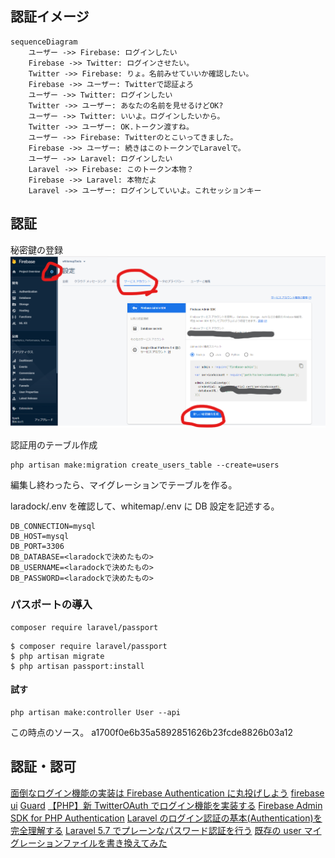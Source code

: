 ## 認証イメージ

```mermaid
sequenceDiagram
    ユーザー ->> Firebase: ログインしたい
    Firebase ->> Twitter: ログインさせたい。
    Twitter ->> Firebase: りょ。名前みせていいか確認したい。
    Firebase ->> ユーザー: Twitterで認証よろ
    ユーザー ->> Twitter: ログインしたい
    Twitter ->> ユーザー: あなたの名前を見せるけどOK?
    ユーザー ->> Twitter: いいよ。ログインしたいから。
    Twitter ->> ユーザー: OK.トークン渡すね。
    ユーザー ->> Firebase: Twitterのとこいってきました。
    Firebase ->> ユーザー: 続きはこのトークンでLaravelで。
    ユーザー ->> Laravel: ログインしたい
    Laravel ->> Firebase: このトークン本物？
    Firebase ->> Laravel: 本物だよ
    Laravel ->> ユーザー: ログインしていいよ。これセッションキー
```

## 認証

秘密鍵の登録
![](./img/auth/2019-10-12-15-06-58.png)

認証用のテーブル作成

```
php artisan make:migration create_users_table --create=users
```

編集し終わったら、マイグレーションでテーブルを作る。

laradock/.env を確認して、whitemap/.env に DB 設定を記述する。

```
DB_CONNECTION=mysql
DB_HOST=mysql
DB_PORT=3306
DB_DATABASE=<laradockで決めたもの>
DB_USERNAME=<laradockで決めたもの>
DB_PASSWORD=<laradockで決めたもの>
```

### パスポートの導入

```
composer require laravel/passport
```

```
$ composer require laravel/passport
$ php artisan migrate
$ php artisan passport:install
```

#### 試す

```
php artisan make:controller User --api
```

この時点のソース。
a1700f0e6b35a5892851626b23fcde8826b03a12

## 認証・認可

[面倒なログイン機能の実装は Firebase Authentication に丸投げしよう](https://www.apps-gcp.com/firebase-authentication/)
[firebase ui](https://github.com/firebase/firebaseui-web)
[Guard](https://qiita.com/fagai/items/a70c937ab7cf72f19dc2)
[【PHP】新 TwitterOAuth でログイン機能を実装する](https://qiita.com/sofpyon/items/982fe3a9ccebd8702867)
[Firebase Admin SDK for PHP Authentication](https://firebase-php.readthedocs.io/en/latest/authentication.html)
[Laravel のログイン認証の基本(Authentication)を完全理解する](https://reffect.co.jp/laravel/laravel-authentication-understand)
[Laravel 5.7 でプレーンなパスワード認証を行う](http://spacetimebubble.net/blog/2018/12/11/laravel-5-7%E3%81%A7%E3%83%97%E3%83%AC%E3%83%BC%E3%83%B3%E3%81%AA%E3%83%91%E3%82%B9%E3%83%AF%E3%83%BC%E3%83%89%E8%AA%8D%E8%A8%BC%E3%82%92%E8%A1%8C%E3%81%86/)
[既存の user マイグレーションファイルを書き換えてみた](http://raichel.hatenablog.com/entry/2015/02/15/170639)
